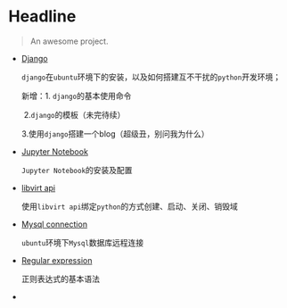# Headline

> An awesome project.

- [Django](https://github.com/wxmustard/wxmustard.github.io/blob/master/source/_posts/django.md)

  `django`在`ubuntu`环境下的安装，以及如何搭建互不干扰的`python`开发环境；

  新增：1. `django`的基本使用命令

  ​	    2.`django`的模板（未完待续）

  ​	    3.使用`django`搭建一个blog（超级丑，别问我为什么）

- [Jupyter Notebook](https://github.com/wxmustard/wxmustard.github.io/blob/master/source/_posts/Jupyter%20Notebook.md)

  `Jupyter Notebook`的安装及配置

- [libvirt api](https://github.com/wxmustard/wxmustard.github.io/blob/master/source/_posts/libvirt.md)

  使用`libvirt api`绑定`python`的方式创建、启动、关闭、销毁域

- [Mysql connection](https://github.com/wxmustard/wxmustard.github.io/blob/master/source/_posts/Mysql%20Remote%20Connection.md)

  `ubuntu`环境下`Mysql`数据库远程连接

- [Regular expression](https://github.com/wxmustard/wxmustard.github.io/blob/master/source/_posts/Regular%20expression.md)

  正则表达式的基本语法

- ​


